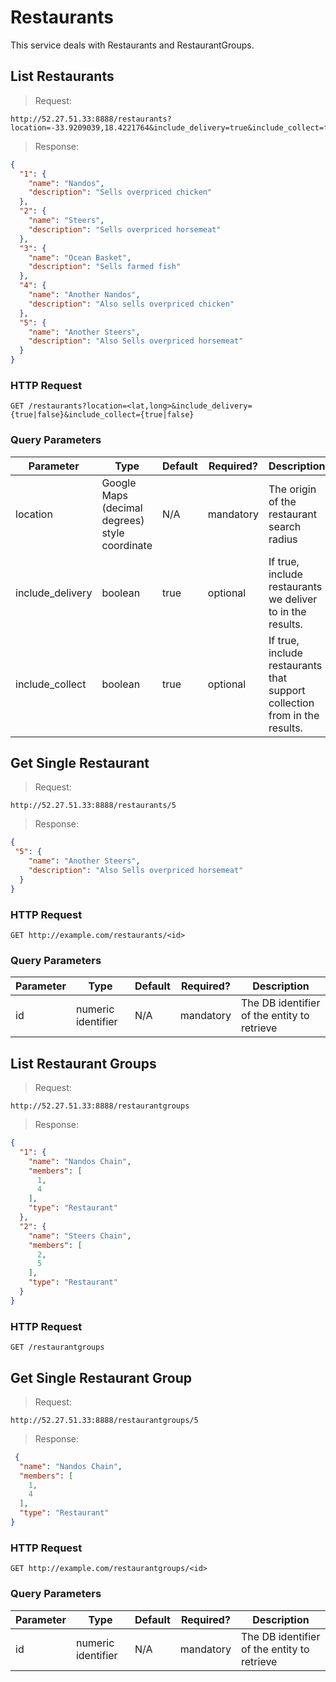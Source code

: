 # Restaurants

This service deals with Restaurants and RestaurantGroups.

## List Restaurants

> Request: 

```shell
http://52.27.51.33:8888/restaurants?location=-33.9209039,18.4221764&include_delivery=true&include_collect=false
```

> Response:

```json
{
  "1": {
    "name": "Nandos",
    "description": "Sells overpriced chicken"
  },
  "2": {
    "name": "Steers",
    "description": "Sells overpriced horsemeat"
  },
  "3": {
    "name": "Ocean Basket",
    "description": "Sells farmed fish"
  },
  "4": {
    "name": "Another Nandos",
    "description": "Also sells overpriced chicken"
  },
  "5": {
    "name": "Another Steers",
    "description": "Also Sells overpriced horsemeat"
  }
}

```
### HTTP Request

`GET /restaurants?location=<lat,long>&include_delivery={true|false}&include_collect={true|false}`

### Query Parameters
Parameter | Type | Default | Required? | Description
--------- | -----| --------| --------- | -----------
location | Google Maps (decimal degrees) style coordinate | N/A | mandatory | The origin of the restaurant search radius
include_delivery | boolean | true | optional | If true, include restaurants we deliver to in the results.
include_collect | boolean | true | optional | If true, include restaurants that support collection from in the results.


## Get Single Restaurant

> Request: 

```shell
http://52.27.51.33:8888/restaurants/5
```
> Response:

```json
{
 "5": {
    "name": "Another Steers",
    "description": "Also Sells overpriced horsemeat"
  }
}
```
### HTTP Request

`GET http://example.com/restaurants/<id>`

### Query Parameters
Parameter | Type | Default | Required? | Description
--------- | -----| --------| --------- | -----------
id|numeric identifier|N/A|mandatory|The DB identifier of the entity to retrieve

## List Restaurant Groups

> Request: 

```shell
http://52.27.51.33:8888/restaurantgroups
```

> Response:

```json
{
  "1": {
    "name": "Nandos Chain",
    "members": [
      1,
      4
    ],
    "type": "Restaurant"
  },
  "2": {
    "name": "Steers Chain",
    "members": [
      2,
      5
    ],
    "type": "Restaurant"
  }
}

```
### HTTP Request

`GET /restaurantgroups`


## Get Single Restaurant Group

> Request: 

```shell
http://52.27.51.33:8888/restaurantgroups/5
```
> Response:

```json
 {
  "name": "Nandos Chain",
  "members": [
    1,
    4
  ],
  "type": "Restaurant"
}
```
### HTTP Request

`GET http://example.com/restaurantgroups/<id>`

### Query Parameters
Parameter | Type | Default | Required? | Description
--------- | -----| --------| --------- | -----------
id|numeric identifier|N/A|mandatory|The DB identifier of the entity to retrieve

